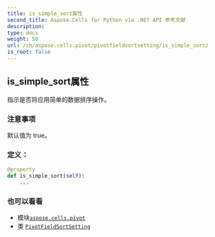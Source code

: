 ```yaml
---
title: is_simple_sort属性
second_title: Aspose.Cells for Python via .NET API 参考文献
description:
type: docs
weight: 50
url: /zh/aspose.cells.pivot/pivotfieldsortsetting/is_simple_sort/
is_root: false
---
```

## is_simple_sort属性

指示是否将应用简单的数据排序操作。

### 注意事项

默认值为 true。
### 定义：
```python
@property
def is_simple_sort(self):
    ...
```

### 也可以看看
* 模块[`aspose.cells.pivot`](../../)
* 类 [`PivotFieldSortSetting`](/cells/python-net/zh/aspose.cells.pivot/pivotfieldsortsetting)
